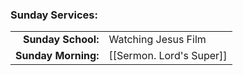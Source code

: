 ### Sunday Services:
| | |
| --:|:-- |
| **Sunday School:**  | Watching Jesus Film |
| **Sunday Morning:** | [[Sermon. Lord's Super]] |
